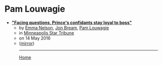 # Pam Louwagie

 - [**"Facing questions, Prince's confidants stay loyal to boss"**](https://www.startribune.com/facing-questions-prince-s-confidantes-stay-loyal-to-boss/379538981/)<ul><li>by [Emma Nelson](../../authors/emma-nelson/index.md), [Jon Bream](../../authors/jon-bream/index.md), [Pam Louwagie](../../authors/pam-louwagie/index.md)</li><li>in [Minneapolis Star Tribune](https://www.startribune.com/)</li><li>on 14 May 2016</li><li>([mirror](https://web.archive.org/web/*/https://www.startribune.com/facing-questions-prince-s-confidantes-stay-loyal-to-boss/379538981/))</li><ul>

----

[Home](../index.md)
